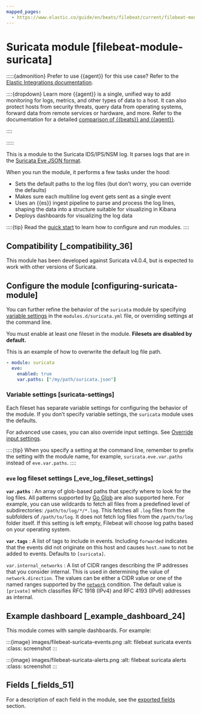 ```yaml
---
mapped_pages:
  - https://www.elastic.co/guide/en/beats/filebeat/current/filebeat-module-suricata.html
---
```


# Suricata module [filebeat-module-suricata]

:::::{admonition} Prefer to use {{agent}} for this use case?
Refer to the [Elastic Integrations documentation](integration-docs://reference/suricata/index.md).

::::{dropdown} Learn more
{{agent}} is a single, unified way to add monitoring for logs, metrics, and other types of data to a host. It can also protect hosts from security threats, query data from operating systems, forward data from remote services or hardware, and more. Refer to the documentation for a detailed [comparison of {{beats}} and {{agent}}](docs-content://reference/ingestion-tools/fleet/index.md).

::::


:::::


This is a module to the Suricata IDS/IPS/NSM log. It parses logs that are in the [ Suricata Eve JSON format](https://suricata.readthedocs.io/en/latest/output/eve/eve-json-format.html).

When you run the module, it performs a few tasks under the hood:

* Sets the default paths to the log files (but don’t worry, you can override the defaults)
* Makes sure each multiline log event gets sent as a single event
* Uses an {{es}} ingest pipeline to parse and process the log lines, shaping the data into a structure suitable for visualizing in Kibana
* Deploys dashboards for visualizing the log data

::::{tip}
Read the [quick start](/reference/filebeat/filebeat-installation-configuration.md) to learn how to configure and run modules.
::::



## Compatibility [_compatibility_36]

This module has been developed against Suricata v4.0.4, but is expected to work with other versions of Suricata.


## Configure the module [configuring-suricata-module]

You can further refine the behavior of the `suricata` module by specifying [variable settings](#suricata-settings) in the `modules.d/suricata.yml` file, or overriding settings at the command line.

You must enable at least one fileset in the module. **Filesets are disabled by default.**

This is an example of how to overwrite the default log file path.

```yaml
- module: suricata
  eve:
    enabled: true
    var.paths: ["/my/path/suricata.json"]
```


### Variable settings [suricata-settings]

Each fileset has separate variable settings for configuring the behavior of the module. If you don’t specify variable settings, the `suricata` module uses the defaults.

For advanced use cases, you can also override input settings. See [Override input settings](/reference/filebeat/advanced-settings.md).

::::{tip}
When you specify a setting at the command line, remember to prefix the setting with the module name, for example, `suricata.eve.var.paths` instead of `eve.var.paths`.
::::



### `eve` log fileset settings [_eve_log_fileset_settings]

**`var.paths`**
:   An array of glob-based paths that specify where to look for the log files. All patterns supported by [Go Glob](https://golang.org/pkg/path/filepath/#Glob) are also supported here. For example, you can use wildcards to fetch all files from a predefined level of subdirectories: `/path/to/log/*/*.log`. This fetches all `.log` files from the subfolders of `/path/to/log`. It does not fetch log files from the `/path/to/log` folder itself. If this setting is left empty, Filebeat will choose log paths based on your operating system.

**`var.tags`**
:   A list of tags to include in events. Including `forwarded` indicates that the events did not originate on this host and causes `host.name` to not be added to events. Defaults to `[suricata]`.

`var.internal_networks`
:   A list of CIDR ranges describing the IP addresses that you consider internal. This is used in determining the value of `network.direction`. The values can be either a CIDR value or one of the named ranges supported by the [`network`](/reference/filebeat/defining-processors.md#condition-network) condition. The default value is `[private]` which classifies RFC 1918 (IPv4) and RFC 4193 (IPv6) addresses as internal.


## Example dashboard [_example_dashboard_24]

This module comes with sample dashboards. For example:

:::{image} images/filebeat-suricata-events.png
:alt: filebeat suricata events
:class: screenshot
:::

:::{image} images/filebeat-suricata-alerts.png
:alt: filebeat suricata alerts
:class: screenshot
:::


## Fields [_fields_51]

For a description of each field in the module, see the [exported fields](/reference/filebeat/exported-fields-suricata.md) section.
